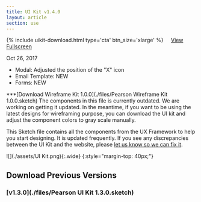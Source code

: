 ```yaml
---
title: UI Kit v1.4.0
layout: article
section: use
---
```


{% include uikit-download.html type='cta' btn_size='xlarge' %} <a class="pe-btn--btn_xlarge" href="https://sketch.cloud/s/qepzy/all/page-1/ui-kit" target="_blank" style="margin-left: 16px;">View Fullscreen</a>



Oct 26, 2017

 * Modal: Adjusted the position of the "X" icon
 * Email Template: NEW
 * Forms: NEW

***[Download Wireframe Kit 1.0.0](./files/Pearson Wireframe Kit 1.0.0.sketch)
The components in this file is currently outdated. We are working on getting it updated. In the meantime, if you want to be using the latest designs for wireframing purpose, you can download the UI kit and adjust the component colors to gray scale manually.


This Sketch file contains all the components from the UX Framework to help you start designing. It is updated frequently. If you see any discrepancies between the UI Kit and the website, please [let us know so we can fix it]({{site.baseurl}}/contact).


![](./assets/UI Kit.png){:.wide}
{:style="margin-top: 40px;"}

## Download Previous Versions

### [v1.3.0](./files/Pearson UI Kit 1.3.0.sketch)
